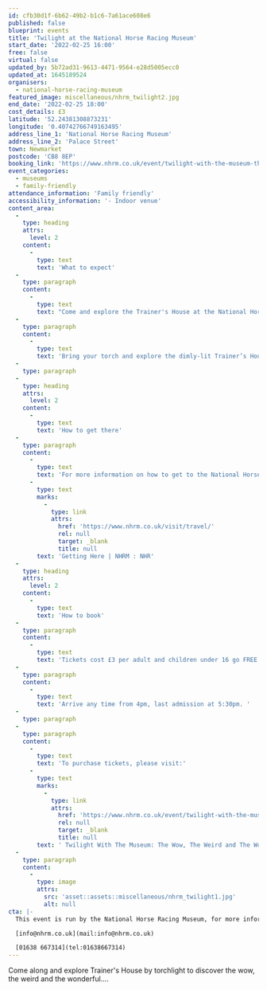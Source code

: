 ```yaml
---
id: cfb30d1f-6b62-49b2-b1c6-7a61ace608e6
published: false
blueprint: events
title: 'Twilight at the National Horse Racing Museum'
start_date: '2022-02-25 16:00'
free: false
virtual: false
updated_by: 5b72ad31-9613-4471-9564-e28d5005ecc0
updated_at: 1645189524
organisers:
  - national-horse-racing-museum
featured_image: miscellaneous/nhrm_twilight2.jpg
end_date: '2022-02-25 18:00'
cost_details: £3
latitude: '52.24381308873231'
longitude: '0.40742766749163495'
address_line_1: 'National Horse Racing Museum'
address_line_2: 'Palace Street'
town: Newmarket
postcode: 'CB8 8EP'
booking_link: 'https://www.nhrm.co.uk/event/twilight-with-the-museum-the-wow-the-weird-and-the-wonderful/'
event_categories:
  - museums
  - family-friendly
attendance_information: 'Family friendly'
accessibility_information: '- Indoor venue'
content_area:
  -
    type: heading
    attrs:
      level: 2
    content:
      -
        type: text
        text: 'What to expect'
  -
    type: paragraph
    content:
      -
        type: text
        text: "Come and explore the Trainer's House at the National Horse Racing Museum in darkness. "
  -
    type: paragraph
    content:
      -
        type: text
        text: 'Bring your torch and explore the dimly-lit Trainer’s House Galleries with our special Twilight Trail as you search for the weirdest objects in our collection. Discover the wow, the weird and the wonderful, vote for the weirdest object of all, then take a close-up peek at some unusual sights through our special microscopes. Be curious! Be surprised! Be amazed! This event is part of the University of Cambridge Museums’ Twilight initiative.'
  -
    type: paragraph
  -
    type: heading
    attrs:
      level: 2
    content:
      -
        type: text
        text: 'How to get there'
  -
    type: paragraph
    content:
      -
        type: text
        text: 'For more information on how to get to the National Horse Racing Museum, where to park or how to access  the museum by public transport please visit: '
      -
        type: text
        marks:
          -
            type: link
            attrs:
              href: 'https://www.nhrm.co.uk/visit/travel/'
              rel: null
              target: _blank
              title: null
        text: 'Getting Here | NHRM : NHR'
  -
    type: heading
    attrs:
      level: 2
    content:
      -
        type: text
        text: 'How to book'
  -
    type: paragraph
    content:
      -
        type: text
        text: 'Tickets cost £3 per adult and children under 16 go FREE.'
  -
    type: paragraph
    content:
      -
        type: text
        text: 'Arrive any time from 4pm, last admission at 5:30pm. '
  -
    type: paragraph
  -
    type: paragraph
    content:
      -
        type: text
        text: 'To purchase tickets, please visit:'
      -
        type: text
        marks:
          -
            type: link
            attrs:
              href: 'https://www.nhrm.co.uk/event/twilight-with-the-museum-the-wow-the-weird-and-the-wonderful/'
              rel: null
              target: _blank
              title: null
        text: ' Twilight With The Museum: The Wow, The Weird and The Wonderful - NHRM : NHRM'
  -
    type: paragraph
    content:
      -
        type: image
        attrs:
          src: 'asset::assets::miscellaneous/nhrm_twilight1.jpg'
          alt: null
cta: |-
  This event is run by the National Horse Racing Museum, for more information please get in touch by email or phone:

  [info@nhrm.co.uk](mail:info@nhrm.co.uk)

  [01638 667314](tel:01638667314)
---
```

Come along and explore Trainer's House by torchlight to discover the wow, the weird and the wonderful....